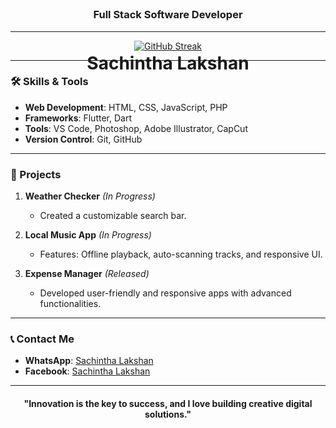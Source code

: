<h1 align="center" style="margin-bottom: 0;">Sachintha Lakshan</h1>
<h3 align="center" style="margin-top: -105px;">Full Stack Software Developer</h3>

---

<center>
<a href="https://git.io/streak-stats"><img src="https://streak-stats.demolab.com?user=Sachintha%20Lakshan&theme=transparent&hide_border=true&card_width=100vw&card_height=100vh" alt="GitHub Streak" /></a>
</center>

---

### 🛠️ Skills & Tools  
- **Web Development**: HTML, CSS, JavaScript, PHP  
- **Frameworks**: Flutter, Dart  
- **Tools**: VS Code, Photoshop, Adobe Illustrator, CapCut  
- **Version Control**: Git, GitHub  

---

### 🌟 Projects  
1. **Weather Checker** *(In Progress)*  
   - Created a customizable search bar.  

2. **Local Music App** *(In Progress)*  
   - Features: Offline playback, auto-scanning tracks, and responsive UI.  

3. **Expense Manager** *(Released)*  
   - Developed user-friendly and responsive apps with advanced functionalities.

---

### 📞 Contact Me    
- **WhatsApp**: [Sachintha Lakshan](https://sync.short.gy/whatsapp)  
- **Facebook**: [Sachintha Lakshan](https://sync.short.gy/facebook)  

---

<h4 align="center">"Innovation is the key to success, and I love building creative digital solutions."</h4>
